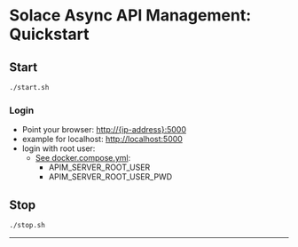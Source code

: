 # Solace Async API Management: Quickstart


## Start
````bash
./start.sh
````
### Login
- Point your browser: [http://{ip-address}:5000](http://localhost:5000)
- example for localhost: [http://localhost:5000](http://localhost:5000)
- login with root user:
  - [See docker.compose.yml](./docker.compose.yml):
    - APIM_SERVER_ROOT_USER
    - APIM_SERVER_ROOT_USER_PWD


## Stop
````bash
./stop.sh
````

---
